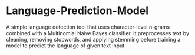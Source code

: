 # Language-Prediction-Model
A simple language detection tool that uses character-level n-grams combined with a Multinomial Naive Bayes classifier. It preprocesses text by cleaning, removing stopwords, and applying stemming before training a model to predict the language of given text input.
